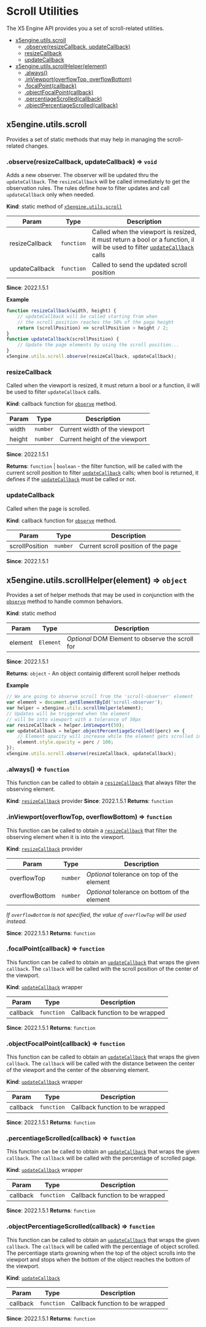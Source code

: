# Scroll Utilities

The X5 Engine API provides you a set of scroll-related utilities.

* [x5engine.utils.scroll](#module_x5engine.utils.scroll)
    * [.observe(resizeCallback, updateCallback)](#module_x5engine.utils.scroll.observe)
    * [resizeCallback](#module_x5engine.utils.scroll.resizeCallback)
    * [updateCallback](#module_x5engine.utils.scroll.updateCallback)
* [x5engine.utils.scrollHelper(element)](#module_x5engine.utils.scrollHelper)
    * [.always()](#module_x5engine.utils.scrollHelper.always)
    * [.inViewport(overflowTop, overflowBottom)](#module_x5engine.utils.scrollHelper.inViewport)
    * [.focalPoint(callback)](#module_x5engine.utils.scrollHelper.focalPoint)
    * [.objectFocalPoint(callback)](#module_x5engine.utils.scrollHelper.objectFocalPoint)
    * [.percentiageScrolled(callback)](#module_x5engine.utils.scrollHelper.percentiageScrolled)
    * [.objectPercentiageScrolled(callback)](#module_x5engine.utils.scrollHelper.objectPercentiageScrolled)

<a name="module_x5engine.utils.scroll"></a>
## x5engine.utils.scroll

Provides a set of static methods that may help in managing the scroll-related changes.

<a name="module_x5engine.utils.scroll.observe"></a>
### .observe(resizeCallback, updateCallback) ⇒ <code>void</code>

Adds a new observer. The observer will be updated thru the <code>updateCallback</code>.
The <code>resizeCallback</code> will be called immediately to get the observation rules.
The rules define how to filter updates and call <code>updateCallback</code> only when needed.

**Kind**: static method of <code>[x5engine.utils.scroll](#module_x5engine.utils.scroll)</code>

| Param          | Type                  | Description                                                              |
| -------------- | --------------------- | ------------------------------------------------------------------------ |
| resizeCallback | <code>function</code> | Called when the viewport is resized, it must return a bool or a function, il will be used to filter <code>[updateCallback](#module_x5engine.utils.scroll.updateCallback)</code> calls                                                                                                               |
| updateCallback | <code>function</code> | Called to send the updated scroll position                               |

**Since**: 2022.1.5.1

**Example**  
```js
function resizeCallback(width, height) {
    // updateCallback will be called starting from when
    // the scroll position reaches the 50% of the page height
    return (scrollPosition) => scrollPosition > height / 2;
}
function updateCallback(scrollPosition) {
    // Update the page elements by using the scroll position...
}
x5engine.utils.scroll.observe(resizeCallback, updateCallback);
```

<a name="module_x5engine.utils.scroll.resizeCallback"></a>
### resizeCallback

Called when the viewport is resized, it must return a bool or a function, il will be used to filter <code>updateCallback</code> calls.

**Kind**: callback function for <code>[observe](#module_x5engine.utils.scroll.observe)</code> method.

| Param  | Type                | Description                    |
| ------ | ------------------- | ------------------------------ |
| width  | <code>number</code> | Current width of the viewport  |
| height | <code>number</code> | Current height of the viewport |

**Since**: 2022.1.5.1

**Returns**: <code>function</code> &#124; <code>boolean</code> - the filter function, will be called with the current scroll position to filter <code>[updateCallback](#module_x5engine.utils.scroll.updateCallback)</code> calls; when bool is returned, it defines if the <code>[updateCallback](#module_x5engine.utils.scroll.updateCallback)</code> must be called or not.

<a name="module_x5engine.utils.scroll.updateCallback"></a>
### updateCallback

Called when the page is scrolled.

**Kind**: callback function for <code>[observe](#module_x5engine.utils.scroll.observe)</code> method.

| Param           | Type                | Description                          |
| --------------- | ------------------- | ------------------------------------ |
| scrollPosition  | <code>number</code> | Current scroll position of the page  |

**Since**: 2022.1.5.1

<a name="module_x5engine.utils.scrollHelper"></a>
## x5engine.utils.scrollHelper(element) ⇒ <code>object</code>

Provides a set of helper methods that may be used in conjunction with the <code>[observe](#module_x5engine.utils.scroll.observe)</code> method to handle common behaviors.

**Kind**: static method

| Param    | Type                 | Description                                       |
| -------- | -------------------- | ------------------------------------------------- |
| element  | <code>Element</code> | *Optional* DOM Element to observe the scroll for  |

**Since**: 2022.1.5.1

**Returns**: <code>object</code> - An object containig different scroll helper methods

**Example**
```js
// We are going to observe scroll from the 'scroll-observer' element
var element = document.getElementById('scroll-observer');
var helper = x5engine.utils.scrollHelper(element);
// Updates will be triggered when the element
// will be into viewport with a tolerance of 50px
var resizeCallback = helper.inViewport(50);
var updateCallback = helper.objectPercentiageScrolled((perc) => {
    // Element opacity will increase while the element gets scrolled into view
    element.style.opacity = perc / 100;
});
x5engine.utils.scroll.observe(resizeCallback, updateCallback);
```

<a name="module_x5engine.utils.scrollHelper.always"></a>
### .always() ⇒ <code>function</code>

This function can be called to obtain a <code>[resizeCallback](#module_x5engine.utils.scroll.resizeCallback)</code> that always filter the observing element.

**Kind**: <code>[resizeCallback](#module_x5engine.utils.scroll.resizeCallback)</code> provider
**Since**: 2022.1.5.1
**Returns**: <code>function</code>

<a name="module_x5engine.utils.scrollHelper.inViewport"></a>
### .inViewport(overflowTop, overflowBottom) ⇒ <code>function</code>

This function can be called to obtain a <code>[resizeCallback](#module_x5engine.utils.scroll.resizeCallback)</code> that filter the observing element when it is into the viewport.

**Kind**: <code>[resizeCallback](#module_x5engine.utils.scroll.resizeCallback)</code> provider

| Param           | Type                | Description                                     |
| --------------- | ------------------- | ----------------------------------------------- |
| overflowTop     | <code>number</code> | *Optional* tolerance on top of the element     |
| overflowBottom  | <code>number</code> | *Optional* tolerance on bottom of the element  |

*If <code>overflowBottom</code> is not specified, the value of <code>overflowTop</code> will be used instead.*

**Since**: 2022.1.5.1
**Returns**: <code>function</code>

<a name="module_x5engine.utils.scrollHelper.focalPoint"></a>
### .focalPoint(callback) ⇒ <code>function</code>

This function can be called to obtain an <code>[updateCallback](#module_x5engine.utils.scroll.updateCallback)</code> that wraps the given <code>callback</code>. The <code>callback</code> will be called with the scroll position of the center of the viewport.

**Kind**: <code>[updateCallback](#module_x5engine.utils.scroll.updateCallback)</code> wrapper

| Param        | Type                  | Description                         |
| ------------ | --------------------- | ----------------------------------- |
| callback     | <code>function</code> | Callback function to be wrapped     |

**Since**: 2022.1.5.1
**Returns**: <code>function</code>

<a name="module_x5engine.utils.scrollHelper.objectFocalPoint"></a>
### .objectFocalPoint(callback) ⇒ <code>function</code>

This function can be called to obtain an <code>[updateCallback](#module_x5engine.utils.scroll.updateCallback)</code> that wraps the given <code>callback</code>. The <code>callback</code> will be called with the distance between the center of the viewport and the center of the observing element.

**Kind**: <code>[updateCallback](#module_x5engine.utils.scroll.updateCallback)</code> wrapper

| Param        | Type                  | Description                         |
| ------------ | --------------------- | ----------------------------------- |
| callback     | <code>function</code> | Callback function to be wrapped     |

**Since**: 2022.1.5.1
**Returns**: <code>function</code>

<a name="module_x5engine.utils.scrollHelper.percentiageScrolled"></a>
### .percentiageScrolled(callback) ⇒ <code>function</code>

This function can be called to obtain an <code>[updateCallback](#module_x5engine.utils.scroll.updateCallback)</code> that wraps the given <code>callback</code>. The <code>callback</code> will be called with the percentiage of scrolled page.

**Kind**: <code>[updateCallback](#module_x5engine.utils.scroll.updateCallback)</code> wrapper

| Param        | Type                  | Description                         |
| ------------ | --------------------- | ----------------------------------- |
| callback     | <code>function</code> | Callback function to be wrapped     |

**Since**: 2022.1.5.1
**Returns**: <code>function</code>

<a name="module_x5engine.utils.scrollHelper.objectPercentiageScrolled"></a>
### .objectPercentiageScrolled(callback) ⇒ <code>function</code>

This function can be called to obtain an <code>[updateCallback](#module_x5engine.utils.scroll.updateCallback)</code> that wraps the given <code>callback</code>. The <code>callback</code> will be called with the percentiage of object scrolled. The percentiage starts growning when the top of the object scrolls into the viewport and stops when the bottom of the object reaches the bottom of the viewport.

**Kind**: <code>[updateCallback](#module_x5engine.utils.scroll.updateCallback)</code>

| Param        | Type                  | Description                         |
| ------------ | --------------------- | ----------------------------------- |
| callback     | <code>function</code> | Callback function to be wrapped     |

**Since**: 2022.1.5.1
**Returns**: <code>function</code>
